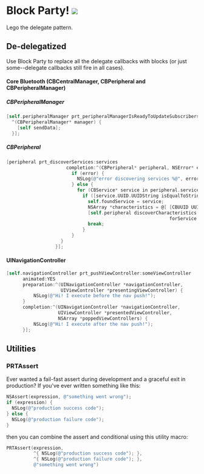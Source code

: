 # Block Party! <img src="https://img.shields.io/cocoapods/v/BlockParty.svg" />

Lego the delegate pattern.

## De-delegatized

Use Block Party to replace all the delegate callbacks with blocks (or just some--delegate callbacks still fire in all cases).

#### Core Bluetooth (CBCentralManager, CBPeripheral and CBPeripheralManager)
##### CBPeripheralManager
```objective-c
[self.peripheralManager prt_peripheralManagerIsReadyToUpdateSubscribersHandler:
  ^(CBPeripheralManager* manager) {
    [self sendData];
  }];
``` 
    
##### CBPeripheral
```objective-c
[peripheral prt_discoverServices:services
                      completion:^(CBPeripheral* peripheral, NSError* error) {
                        if (error) {
                          NSLog(@"error discovering services %@", error);
                        } else {
                          for (CBService* service in peripheral.services) {
                            if ([service.UUID.UUIDString isEqualToString:TRANSFER_SERVICE_UUID]) {
                              self.foundService = service;
                              NSArray *characteristics = @[ [CBUUID UUIDWithString:TRANSFER_CHARACTERISTIC_UUID] ];
                              [self.peripheral discoverCharacteristics:characteristics
                                                            forService:self.foundService];
                              break;
                            }
                        }
                    }
                  }];
```

#### UINavigationController
```objective-c
[self.navigationController prt_pushViewController:someViewController
      animated:YES
      preparation:^(UINavigationController *navigationController,
                    UIViewController *presentingViewController) {
          NSLog(@"Hi! I execute before the nav push!");
      }
      completion:^(UINavigationController *navigationController,
                   UIViewController *presentedViewController,
                   NSArray *poppedViewControllers) {
          NSLog(@"Hi! I execute after the nav push!");
      }];
```

## Utilities
### PRTAssert

Ever wanted a fail-fast assert during development and a graceful exit in production? If you've ever written something like this:
```objective-c
NSAssert(expression, @"something went wrong");
if (expression) {
  NSLog(@"production success code");
} else {
  NSLog(@"production failure code");
}
```
then you can combine the assert and conditional using this utility macro:
```objective-c
PRTAssert(expression,
          ^{ NSLog(@"production success code"); },
          ^{ NSLog(@"production failure code"); },
          @"something went wrong")
```
